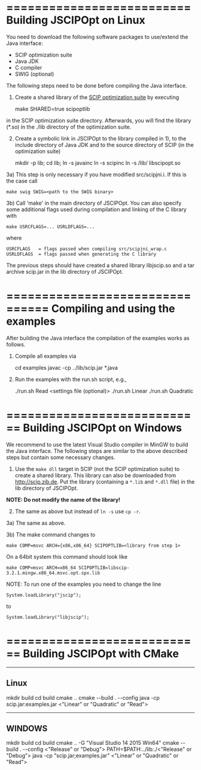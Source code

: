 ==========================
Building JSCIPOpt on Linux
==========================

You need to download the following software packages to use/extend the Java interface:

 - SCIP optimization suite
 - Java JDK
 - C compiler
 - SWIG (optional)

The following steps need to be done before compiling the Java interface.

1) Create a shared library of the [SCIP optimization suite](http://scip.zib.de/#download) by executing

    make SHARED=true scipoptlib

in the SCIP optimization suite directory.
Afterwards, you will find the library (*.so) in the ./lib directory of the optimization suite.

2) Create a symbolic link in JSCIPOpt to the library compiled in 1), to the include directory of Java JDK and to the source directory of
SCIP (in the optimization suite)

    mkdir -p lib;
    cd lib;
    ln -s <Java JDK include directory> javainc
    ln -s <SCIP source directory> scipinc
    ln -s <SCIP opt suite directory>/lib/<scip opt library> libscipopt.so

3a) This step is only necessary if you have modified src/scipjni.i. If this is the case call

    make swig SWIG=<path to the SWIG binary>

3b) Call 'make' in the main directory of JSCIPOpt. You can also specify some additional flags used during compilation
and linking of the C library with

    make USRCFLAGS=... USRLDFLAGS=...

where

    USRCFLAGS   = flags passed when compiling src/scipjni_wrap.c
    USRLDFLAGS  = flags passed when generating the C library


The previous steps should have created a shared library libjscip.so and a tar archive scip.jar in the lib directory of
JSCIPOpt.


================================
Compiling and using the examples
================================

After building the Java interface the compilation of the examples works as follows.

1) Compile all examples via

    cd examples
    javac -cp ../lib/scip.jar *.java

2) Run the examples with the run.sh script, e.g.,

    ./run.sh Read <instance file> <settings file (optional)>
    ./run.sh Linear
    ./run.sh Quadratic


============================
Building JSCIPOpt on Windows
============================

We recommend to use the latest Visual Studio compiler in MinGW to build the Java interface. The following steps are
similar to the above described steps but contain some necessary changes.

1) Use the `make dll` target in SCIP (not the SCIP optimization suite) to create a shared library. This library can also
be downloaded from <http://scip.zib.de>. Put the library (containing a `*.lib` and `*.dll` file) in the lib directory of JSCIPOpt.

**NOTE: Do not modify the name of the library!**


2) The same as above but instead of `ln -s` use `cp -r`.

3a) The same as above.

3b) The make command changes to

    make COMP=msvc ARCH={x86,x86_64} SCIPOPTLIB=<library from step 1>

On a 64bit system this command should look like

    make COMP=msvc ARCH=x86_64 SCIPOPTLIB=libscip-3.2.1.mingw.x86_64.msvc.opt.spx.lib


NOTE: To run one of the examples you need to change the line

    System.loadLibrary("jscip");

to

    System.loadLibrary("libjscip");


============================
Building JSCIPOpt with CMake
============================

--------
 Linux
--------
   mkdir build
   cd build
   cmake ..
   cmake --build . --config <Release or Debug>
   java -cp scip.jar:examples.jar <"Linear" or "Quadratic" or "Read">

---------
 WINDOWS
---------
   mkdir build
   cd build
   cmake .. -G "Visual Studio 14 2015 Win64"
   cmake --build . --config <"Release" or "Debug">
   PATH=$PATH:../lib:./<"Release" or "Debug"> java -cp "scip.jar;examples.jar" <"Linear" or "Quadratic" or "Read">